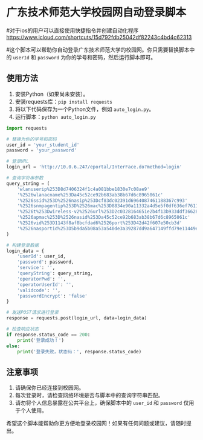 # 广东技术师范大学校园网自动登录脚本
#对于ios的用户可以直接使用快捷指令并创建自动化程序
https://www.icloud.com/shortcuts/15d792fdb25042df82243c4bd4c62313

#这个脚本可以帮助你自动登录广东技术师范大学的校园网。你只需要替换脚本中的 `userId` 和 `password` 为你的学号和密码，然后运行脚本即可。

## 使用方法

1. 安装Python（如果尚未安装）。
2. 安装requests库：`pip install requests`
3. 将以下代码保存为一个Python文件，例如 `auto_login.py`。
4. 运行脚本：`python auto_login.py`

```python
import requests

# 替换为你的学号和密码
user_id = 'your_student_id'
password = 'your_password'

# 登录URL
login_url = 'http://10.0.6.247/eportal/InterFace.do?method=login'

# 查询字符串参数
query_string = (
    'wlanuserip%253D8d7406324f1c4a081bbe1830e7c08ae9'
    '%2526wlanacname%253Da45c52ce92b683ab38b67d6c8965061c'
    '%2526ssid%253D%2526nasip%253Dcf83dc02391d6964087461188367c993'
    '%2526snmpagentip%253D%2526mac%253D8834e90a11332a4d5e5f0df636ef7611'
    '%2526t%253Dwireless-v2%2526url%253D2c0328164651e2b4f13b933ddf36628bea622dedcc302b30'
    '%2526apmac%253D%2526nasid%253Da45c52ce92b683ab38b67d6c8965061c'
    '%2526vid%253D1143f8af8bcfdad6%2526port%253D42d42f607e50cb3d'
    '%2526nasportid%253D5b9da5b08a53a540de3a39287dd9a647149ffd79e11449e6927640363dfdad53a8144d469c3e5115'
)

# 构建登录数据
login_data = {
    'userId': user_id,
    'password': password,
    'service': '',
    'queryString': query_string,
    'operatorPwd': '',
    'operatorUserId': '',
    'validcode': '',
    'passwordEncrypt': 'false'
}

# 发送POST请求进行登录
response = requests.post(login_url, data=login_data)

# 检查响应状态
if response.status_code == 200:
    print('登录成功！')
else:
    print('登录失败，状态码：', response.status_code)
```

## 注意事项

1. 请确保你已经连接到校园网。
2. 每次登录时，请检查网络环境是否与脚本中的查询字符串匹配。
3. 请勿将个人信息暴露在公共平台上，确保脚本中的 `user_id` 和 `password` 仅用于个人使用。

希望这个脚本能帮助你更方便地登录校园网！如果有任何问题或建议，请随时提出。
